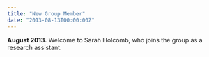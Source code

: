 ```yaml
---
title: "New Group Member"
date: "2013-08-13T00:00:00Z"
---
```

**August 2013.** Welcome to Sarah Holcomb, who joins the group as a research assistant.
